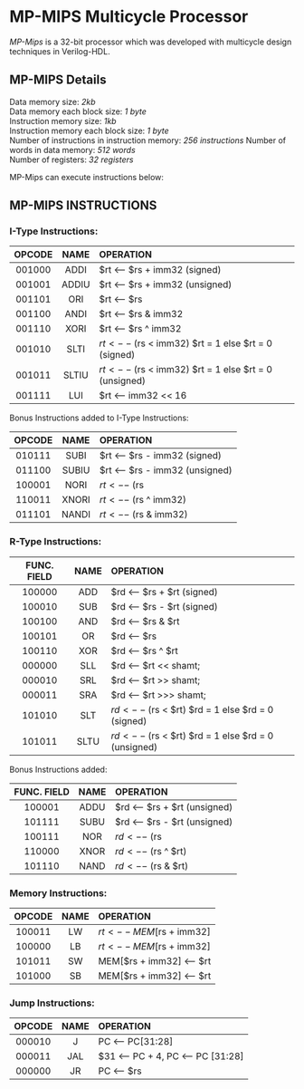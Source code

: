 # MP-MIPS Multicycle Processor

*MP-Mips* is a 32-bit processor which was developed with multicycle design techniques in Verilog-HDL.

## MP-MIPS Details

Data memory size: *2kb*											                                
Data memory each block size: *1 byte*							                     	
Instruction memory size: *1kb*								                           
Instruction memory each block size: *1 byte*						                
Number of instructions in instruction memory: *256 instructions* 
Number of words in data memory: *512 words*						                 
Number of registers: *32 registers*								                       

MP-Mips can execute instructions below:

## MP-MIPS INSTRUCTIONS 

### I-Type Instructions:

| OPCODE	|   NAME	 |                      OPERATION                         |
|:-------:|:--------:|:-------------------------------------------------------|
| 001000	|  ADDI    |   $rt <-- $rs + imm32 (signed)                         |
| 001001	|  ADDIU   |   $rt <-- $rs + imm32 (unsigned)                       |
| 001101	|  ORI     |   $rt <-- $rs | imm32                                  |
| 001100	|  ANDI    |   $rt <-- $rs & imm32                                  |
| 001110	|  XORI    |   $rt <-- $rs ^ imm32                                  |
| 001010	|  SLTI    |   $rt <-- ($rs < imm32) $rt = 1 else $rt = 0 (signed)  |
| 001011	|  SLTIU   |   $rt <-- ($rs < imm32) $rt = 1 else $rt = 0 (unsigned)|
| 001111	|  LUI     |   $rt <-- imm32 << 16                                  |

Bonus Instructions added to I-Type Instructions:

| OPCODE	|   NAME	 |                      OPERATION                         |
|:-------:|:--------:|:-------------------------------------------------------|
| 010111  |  SUBI    |   $rt <-- $rs - imm32 (signed)                         |
| 011100	|  SUBIU 	 |   $rt <-- $rs - imm32 (unsigned)                       |
| 100001	|  NORI 	 |   $rt <-- ~($rs | imm32)                               |
| 110011	|  XNORI 	 |   $rt <-- ~($rs ^ imm32)                               |
| 011101	|  NANDI 	 |   $rt <-- ~($rs & imm32)                               |


### R-Type Instructions:

| FUNC. FIELD |	  NAME   |	                      OPERATION                       |
|:-----------:|:--------:|:-------------------------------------------------------|
|   100000    |   ADD    |  $rd <-- $rs + $rt (signed)                            |
|   100010	  |	  SUB 	 |  $rd <-- $rs - $rt (signed)                            |
|   100100	  |	  AND    |  $rd <-- $rs & $rt                                     |
|   100101		|   OR     |  $rd <-- $rs | $rt                                     |
|   100110 		| 	XOR 	 |  $rd <-- $rs ^ $rt                                     |
|   000000		|   SLL 	 |  $rd <-- $rt << shamt;                                 |
|   000010	  |   SRL 	 |  $rd <-- $rt >> shamt;                                 |
|   000011		|   SRA 	 |  $rd <-- $rt >>> shamt;                                |
|   101010		|   SLT 	 |  $rd <-- ($rs < $rt) $rd = 1 else $rd = 0 (signed)     |
|   101011		|   SLTU   |  $rd <-- ($rs < $rt) $rd = 1 else $rd = 0 (unsigned)   |

Bonus Instructions added:

| FUNC. FIELD |	  NAME   |	                      OPERATION                       |
|:-----------:|:--------:|:-------------------------------------------------------|
|   100001		|  ADDU 	 |  $rd <-- $rs + $rt (unsigned)                          |
|   101111 		|  SUBU    |  $rd <-- $rs - $rt (unsigned)                          |
|   100111		|  NOR     |  $rd <-- ~($rs | $rt)                                  |
|   110000		|  XNOR 	 |  $rd <-- ~($rs ^ $rt)                                  |
|   101110	  |  NAND    |  $rd <-- ~($rs & $rt)                                  |


### Memory Instructions:

| OPCODE |	 NAME 	|               OPERATION                |
|:------:|:--------:|:---------------------------------------|
| 100011 |   LW  	  |   $rt <-- MEM[$rs + imm32]             |
| 100000 |	 LB 		|   $rt <-- MEM[$rs + imm32]             |
| 101011 |	 SW 		|   MEM[$rs + imm32] <-- $rt             |
| 101000 |	 SB 		|   MEM[$rs + imm32] <-- $rt             |

### Jump Instructions:

| OPCODE | 	 NAME	  |                           OPERATION                           |
|:------:|:--------:|:--------------------------------------------------------------|
| 000010 |		J 		|   PC <-- PC[31:28] | instruction[25:0] << 2                   |
| 000011 |	 	JAL	  |   $31 <-- PC + 4, PC <-- PC [31:28] | instruction[25:0] << 2  |
| 000000 |		JR    |   PC <-- $rs                                                  |
